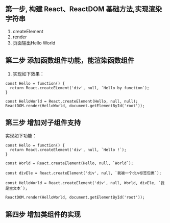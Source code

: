 
## 第一步, 构建 React、ReactDOM 基础方法,实现渲染字符串

1. createElement
2. render
3. 页面输出Hello World

## 第二步 添加函数组件功能，能渲染函数组件

1. 实现如下效果：
```
const Hello = function() {
  return React.createELement('div', null, `Hello by function`);
}

const HelloWorld = React.createElement(Hello, null, null);
ReactDOM.render(HelloWorld, document.getElementById('root'));
```

## 第三步 增加对子组件支持

实现如下功能：
```
const Hello = function() {
  return React.createElement('div', null, `Hello !`);
}

const World = React.createElement(Hello, null, `World`);

const divEle = React.createElement('div', null, `我被一个div标签包裹`);

const HelloWorld = React.createElement('div', null, World, divEle, `我是空文本`);

ReactDOM.render(HelloWorld, document.getElementById('root'));
```

## 第四步 增加类组件的实现

